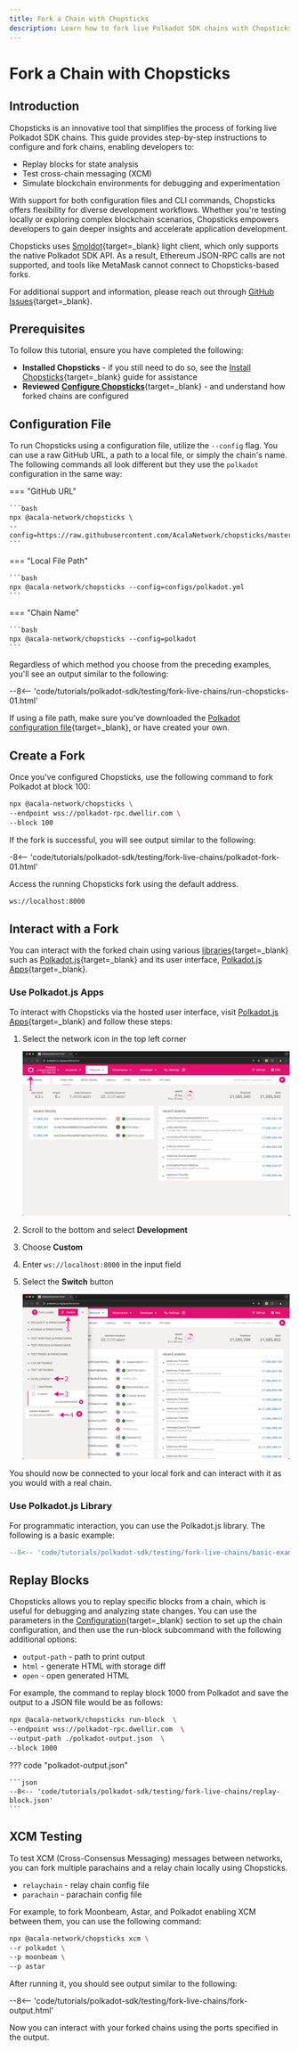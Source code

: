 ```yaml
---
title: Fork a Chain with Chopsticks
description: Learn how to fork live Polkadot SDK chains with Chopsticks. Configure forks, replay blocks, test XCM, and interact programmatically or via UI.
---
```


# Fork a Chain with Chopsticks

## Introduction

Chopsticks is an innovative tool that simplifies the process of forking live Polkadot SDK chains. This guide provides step-by-step instructions to configure and fork chains, enabling developers to:

- Replay blocks for state analysis
- Test cross-chain messaging (XCM)
- Simulate blockchain environments for debugging and experimentation

With support for both configuration files and CLI commands, Chopsticks offers flexibility for diverse development workflows. Whether you're testing locally or exploring complex blockchain scenarios, Chopsticks empowers developers to gain deeper insights and accelerate application development.

Chopsticks uses [Smoldot](https://github.com/smol-dot/smoldot){target=\_blank} light client, which only supports the native Polkadot SDK API. As a result, Ethereum JSON-RPC calls are not supported, and tools like MetaMask cannot connect to Chopsticks-based forks.

For additional support and information, please reach out through [GitHub Issues](https://github.com/AcalaNetwork/chopsticks/issues){target=\_blank}.

## Prerequisites

To follow this tutorial, ensure you have completed the following:

- **Installed Chopsticks** - if you still need to do so, see the [Install Chopsticks](/develop/toolkit/parachains/fork-chains/chopsticks/get-started/#install-chopsticks){target=\_blank} guide for assistance
- **Reviewed** [**Configure Chopsticks**](/develop/toolkit/parachains/fork-chains/chopsticks/get-started/#configure-chopsticks){target=\_blank} - and understand how forked chains are configured

## Configuration File 

To run Chopsticks using a configuration file, utilize the `--config` flag. You can use a raw GitHub URL, a path to a local file, or simply the chain's name. The following commands all look different but they use the `polkadot` configuration in the same way:

=== "GitHub URL"

    ```bash
    npx @acala-network/chopsticks \
    --config=https://raw.githubusercontent.com/AcalaNetwork/chopsticks/master/configs/polkadot.yml
    ```

=== "Local File Path"

    ```bash
    npx @acala-network/chopsticks --config=configs/polkadot.yml
    ```

=== "Chain Name"

    ```bash
    npx @acala-network/chopsticks --config=polkadot
    ```

Regardless of which method you choose from the preceding examples, you'll see an output similar to the following:

--8<-- 'code/tutorials/polkadot-sdk/testing/fork-live-chains/run-chopsticks-01.html'

If using a file path, make sure you've downloaded the [Polkadot configuration file](https://github.com/AcalaNetwork/chopsticks/blob/master/configs/polkadot.yml){target=\_blank}, or have created your own.

## Create a Fork

Once you've configured Chopsticks, use the following command to fork Polkadot at block 100:

```bash
npx @acala-network/chopsticks \
--endpoint wss://polkadot-rpc.dwellir.com \
--block 100
```

If the fork is successful, you will see output similar to the following:

-8<-- 'code/tutorials/polkadot-sdk/testing/fork-live-chains/polkadot-fork-01.html'

Access the running Chopsticks fork using the default address.

```bash
ws://localhost:8000
```

## Interact with a Fork

You can interact with the forked chain using various [libraries](https://wiki.polkadot.network/docs/build-tools-index#libraries){target=\_blank} such as [Polkadot.js](https://polkadot.js.org/docs/){target=\_blank} and its user interface, [Polkadot.js Apps](https://polkadot.js.org/apps/#/explorer){target=\_blank}.

### Use Polkadot.js Apps

To interact with Chopsticks via the hosted user interface, visit [Polkadot.js Apps](https://polkadot.js.org/apps/#/explorer){target=\_blank} and follow these steps:

1. Select the network icon in the top left corner

    ![](/images/tutorials/polkadot-sdk/testing/fork-live-chains/chopsticks-1.webp)

2. Scroll to the bottom and select **Development**
3. Choose **Custom**
4. Enter `ws://localhost:8000` in the input field
5. Select the **Switch** button

    ![](/images/tutorials/polkadot-sdk/testing/fork-live-chains/chopsticks-2.webp)

You should now be connected to your local fork and can interact with it as you would with a real chain.

### Use Polkadot.js Library

For programmatic interaction, you can use the Polkadot.js library. The following is a basic example:

```js
--8<-- 'code/tutorials/polkadot-sdk/testing/fork-live-chains/basic-example.js'
```

## Replay Blocks

Chopsticks allows you to replay specific blocks from a chain, which is useful for debugging and analyzing state changes. You can use the parameters in the [Configuration](/develop/toolkit/parachains/fork-chains/chopsticks/get-started/#configure-chopsticks){target=\_blank} section to set up the chain configuration, and then use the run-block subcommand with the following additional options:

- `output-path` - path to print output
- `html` - generate HTML with storage diff
- `open` - open generated HTML

For example, the command to replay block 1000 from Polkadot and save the output to a JSON file would be as follows:

```bash
npx @acala-network/chopsticks run-block  \
--endpoint wss://polkadot-rpc.dwellir.com  \
--output-path ./polkadot-output.json  \
--block 1000
```

??? code "polkadot-output.json"

    ```json
    --8<-- 'code/tutorials/polkadot-sdk/testing/fork-live-chains/replay-block.json'
    ```

## XCM Testing

To test XCM (Cross-Consensus Messaging) messages between networks, you can fork multiple parachains and a relay chain locally using Chopsticks.

- `relaychain` - relay chain config file
- `parachain` - parachain config file  

For example, to fork Moonbeam, Astar, and Polkadot enabling XCM between them, you can use the following command:

```bash
npx @acala-network/chopsticks xcm \
--r polkadot \
--p moonbeam \
--p astar
```

After running it, you should see output similar to the following:

--8<-- 'code/tutorials/polkadot-sdk/testing/fork-live-chains/fork-output.html'

Now you can interact with your forked chains using the ports specified in the output.
